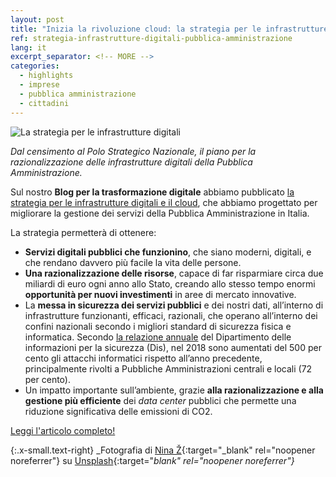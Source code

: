 ```yaml
---
layout: post
title: "Inizia la rivoluzione cloud: la strategia per le infrastrutture digitali della Pubblica Amministrazione" 
ref: strategia-infrastrutture-digitali-pubblica-amministrazione
lang: it
excerpt_separator: <!-- MORE -->
categories:
  - highlights
  - imprese
  - pubblica amministrazione
  - cittadini
---
```


<img class="w-100" src="{{ site.baseURL }}/assets/images/posts/infrastrutturedigitali.jpg" alt="La strategia per le infrastrutture digitali"/>

_Dal censimento al Polo Strategico Nazionale, il piano per la razionalizzazione delle infrastrutture digitali della Pubblica Amministrazione._

<!-- MORE -->

Sul nostro **Blog per la trasformazione digitale** abbiamo pubblicato [la strategia per le infrastrutture digitali e il cloud](https://medium.com/blog-per-la-trasformazione-digitale/inizia-la-rivoluzione-cloud-la-strategia-per-le-infrastrutture-digitali-della-pubblica-eddcd0a8e3f8), che abbiamo progettato per migliorare la gestione dei servizi della Pubblica Amministrazione in Italia. 

La strategia permetterà di ottenere: 

- **Servizi digitali pubblici che funzionino**, che siano moderni, digitali, e che rendano davvero più facile la vita delle persone.
- **Una razionalizzazione delle risorse**, capace di far risparmiare circa due miliardi di euro ogni anno allo Stato, creando allo stesso tempo enormi **opportunità per nuovi investimenti** in aree di mercato innovative.
- La **messa in sicurezza dei servizi pubblici** e dei nostri dati, all’interno di infrastrutture funzionanti, efficaci, razionali, che operano all’interno dei confini nazionali secondo i migliori standard di sicurezza fisica e informatica. Secondo [la relazione annuale](https://www.sicurezzanazionale.gov.it/sisr.nsf/relazione-annuale/relazione-al-parlamento-2018.html) del Dipartimento delle informazioni per la sicurezza (Dis), nel 2018 sono aumentati del 500 per cento gli attacchi informatici rispetto all’anno precedente, principalmente rivolti a Pubbliche Amministrazioni centrali e locali (72 per cento).
- Un impatto importante sull’ambiente, grazie **alla razionalizzazione e alla gestione più efficiente** dei _data center_ pubblici che permette una riduzione significativa delle emissioni di CO2.

[Leggi l'articolo completo!](https://medium.com/blog-per-la-trasformazione-digitale/inizia-la-rivoluzione-cloud-la-strategia-per-le-infrastrutture-digitali-della-pubblica-eddcd0a8e3f8)



{:.x-small.text-right}
_Fotografia di [ Nina Ž](https://unsplash.com/@ninaz?utm_source=unsplash&utm_medium=referral&utm_content=creditCopyText){:target="_blank" rel="noopener noreferrer"} su [Unsplash](https://unsplash.com/s/photos/network?utm_source=unsplash&utm_medium=referral&utm_content=creditCopyText){:target="_blank" rel="noopener noreferrer"}_
